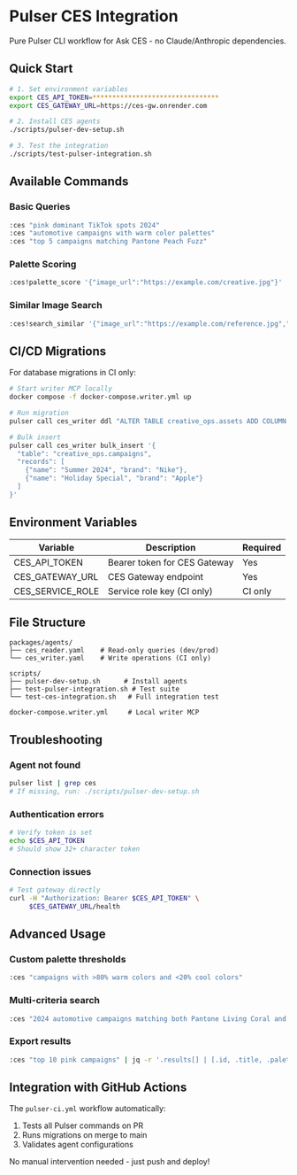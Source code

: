 # Pulser CES Integration

Pure Pulser CLI workflow for Ask CES - no Claude/Anthropic dependencies.

## Quick Start

```bash
# 1. Set environment variables
export CES_API_TOKEN=********************************
export CES_GATEWAY_URL=https://ces-gw.onrender.com

# 2. Install CES agents
./scripts/pulser-dev-setup.sh

# 3. Test the integration
./scripts/test-pulser-integration.sh
```

## Available Commands

### Basic Queries
```bash
:ces "pink dominant TikTok spots 2024"
:ces "automotive campaigns with warm color palettes"
:ces "top 5 campaigns matching Pantone Peach Fuzz"
```

### Palette Scoring
```bash
:ces!palette_score '{"image_url":"https://example.com/creative.jpg"}'
```

### Similar Image Search
```bash
:ces!search_similar '{"image_url":"https://example.com/reference.jpg","limit":10}'
```

## CI/CD Migrations

For database migrations in CI only:

```bash
# Start writer MCP locally
docker compose -f docker-compose.writer.yml up

# Run migration
pulser call ces_writer ddl "ALTER TABLE creative_ops.assets ADD COLUMN brand TEXT;"

# Bulk insert
pulser call ces_writer bulk_insert '{
  "table": "creative_ops.campaigns",
  "records": [
    {"name": "Summer 2024", "brand": "Nike"},
    {"name": "Holiday Special", "brand": "Apple"}
  ]
}'
```

## Environment Variables

| Variable | Description | Required |
|----------|-------------|----------|
| CES_API_TOKEN | Bearer token for CES Gateway | Yes |
| CES_GATEWAY_URL | CES Gateway endpoint | Yes |
| CES_SERVICE_ROLE | Service role key (CI only) | CI only |

## File Structure

```
packages/agents/
├── ces_reader.yaml    # Read-only queries (dev/prod)
└── ces_writer.yaml    # Write operations (CI only)

scripts/
├── pulser-dev-setup.sh      # Install agents
├── test-pulser-integration.sh # Test suite
└── test-ces-integration.sh   # Full integration test

docker-compose.writer.yml     # Local writer MCP
```

## Troubleshooting

### Agent not found
```bash
pulser list | grep ces
# If missing, run: ./scripts/pulser-dev-setup.sh
```

### Authentication errors
```bash
# Verify token is set
echo $CES_API_TOKEN
# Should show 32+ character token
```

### Connection issues
```bash
# Test gateway directly
curl -H "Authorization: Bearer $CES_API_TOKEN" \
     $CES_GATEWAY_URL/health
```

## Advanced Usage

### Custom palette thresholds
```bash
:ces "campaigns with >80% warm colors and <20% cool colors"
```

### Multi-criteria search
```bash
:ces "2024 automotive campaigns matching both Pantone Living Coral and Ultra Violet"
```

### Export results
```bash
:ces "top 10 pink campaigns" | jq -r '.results[] | [.id, .title, .palette_scores.pink] | @csv' > pink_campaigns.csv
```

## Integration with GitHub Actions

The `pulser-ci.yml` workflow automatically:
1. Tests all Pulser commands on PR
2. Runs migrations on merge to main
3. Validates agent configurations

No manual intervention needed - just push and deploy!
